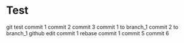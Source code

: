 Test
====

git test
commit 1
commit 2
commit 3
commit 1 to branch_1
commit 2 to branch_1
github edit commit 1
rebase commit 1
commit 5
commit 6
